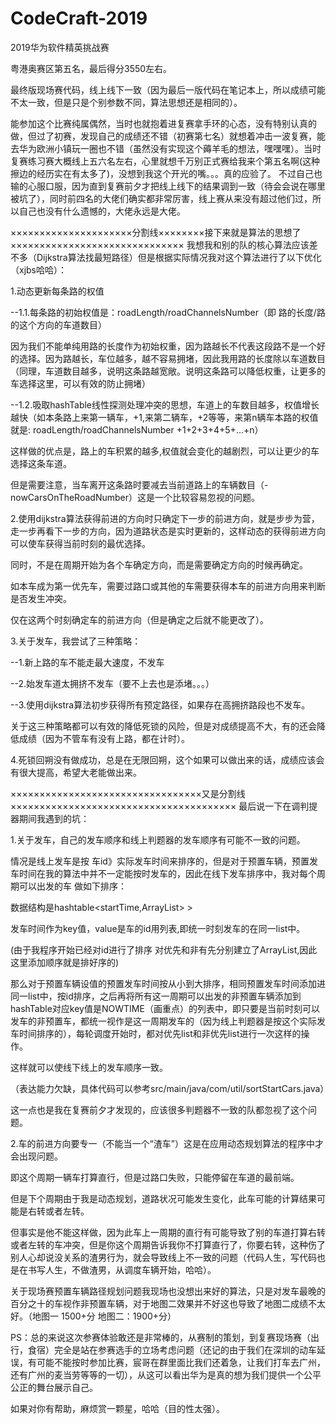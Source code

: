 # CodeCraft-2019
2019华为软件精英挑战赛 

粤港奥赛区第五名，最后得分3550左右。

   最终版现场赛代码，线上线下一致（因为最后一版代码在笔记本上，所以成绩可能不太一致，但是只是个别参数不同，算法思想还是相同的）。

   能参加这个比赛纯属偶然，当时也就抱着进复赛拿手环的心态，没有特别认真的做，但过了初赛，发现自己的成绩还不错（初赛第七名）就想着冲击一波复赛，能去华为欧洲小镇玩一圈也不错（虽然没有实现这个薅羊毛的想法，嘿嘿嘿）。当时复赛练习赛大概线上五六名左右，心里就想千万别正式赛给我来个第五名啊(这种擦边的经历实在有太多了)，没想到我这个开光的嘴。。。真的应验了。
   不过自己也输的心服口服，因为直到复赛前夕才把线上线下的结果调到一致（待会会说在哪里被坑了），同时前四名的大佬们确实都非常厉害，线上赛从来没有超过他们过，所以自己也没有什么遗憾的，大佬永远是大佬。

×××××××××××××××××××××分割线××××××××接下来就是算法的思想了××××××××××××××××××××××××××××××
   我想我和别的队的核心算法应该差不多（Dijkstra算法找最短路径）但是根据实际情况我对这个算法进行了以下优化（xjbs哈哈）：
   
1.动态更新每条路的权值

   --1.1.每条路的初始权值是：roadLength/roadChannelsNumber（即 路的长度/路的这个方向的车道数目）
   
   因为我们不能单纯用路的长度作为初始权重，因为路越长不代表这段路不是一个好的选择。因为路越长，车位越多，越不容易拥堵，因此我用路的长度除以车道数目（同理，车道数目越多，说明这条路越宽敞。说明这条路可以降低权重，让更多的车选择这里，可以有效的防止拥堵）
   
   --1.2.吸取hashTable线性探测处理冲突的思想，车道上的车数目越多，权值增长越快（如本条路上来第一辆车，+1,来第二辆车，+2等等，来第n辆车本路的权值就是: 
   roadLength/roadChannelsNumber +1+2+3+4+5+...+n）
    
   这样做的优点是，路上的车积累的越多,权值就会变化的越剧烈，可以让更少的车选择这条车道。
   
   但是需要注意，当车离开这条路时要减去当前道路上的车辆数目（-nowCarsOnTheRoadNumber）这是一个比较容易忽视的问题。
    
2.使用dijkstra算法获得前进的方向时只确定下一步的前进方向，就是步步为营，走一步再看下一步的方向，因为道路状态是实时更新的，这样动态的获得前进方向可以使车获得当前时刻的最优选择。

  同时，不是在周期开始为各个车确定方向，而是需要确定方向的时候再确定。
  
  如本车成为第一优先车，需要过路口或其他的车需要获得本车的前进方向用来判断是否发生冲突。
  
  仅在这两个时刻确定车的前进方向（但是确定之后就不能更改了）。

3.关于发车，我尝试了三种策略：

   --1.新上路的车不能走最大速度，不发车
   
   --2.始发车道太拥挤不发车（要不上去也是添堵。。。）
   
   --3.使用dijkstra算法初步获得所有预定路径，如果存在高拥挤路段也不发车。
   
   关于这三种策略都可以有效的降低死锁的风险，但是对成绩提高不大，有的还会降低成绩（因为不管车有没有上路，都在计时）。
  
 4.死锁回朔没有做成功，总是在无限回朔，这个如果可以做出来的话，成绩应该会有很大提高，希望大老能做出来。
 
 ×××××××××××××××××××××××××××××××××又是分割线×××××××××××××××××××××××××××××××××××××××
 最后说一下在调判提器期间我遇到的坑：
 
 1.关于发车，自己的发车顺序和线上判题器的发车顺序有可能不一致的问题。
 
   情况是线上发车是按 车id》实际发车时间来排序的，但是对于预置车辆，预置发车时间在我的算法中并不一定能按时发车的，因此在线下发车排序中，我对每个周期可以出发的车 做如下排序：
   
   数据结构是hashtable<startTime,ArrayList<carID>> >
   
   发车时间作为key值，value是车的id用列表,即统一时刻发车的在同一list中。
   
   (由于我程序开始已经对id进行了排序 对优先和非有先分别建立了ArrayList,因此这里添加顺序就是排好序的)
   
   那么对于预置车辆设值的预置发车时间按从小到大排序，相同预置发车时间添加进同一list中，按id排序，之后再将所有这一周期可以出发的非预置车辆添加到hashTable对应key值是NOWTIME（画重点）的列表中，即只要是当前时刻可以发车的非预置车，都统一视作是这一周期发车的（因为线上判题器是按这个实际发车时间排序的），每轮调度开始时，都对优先list和非优先list进行一次这样的操作。
   
   这样就可以使线下线上的发车顺序一致。
   
   （表达能力欠缺，具体代码可以参考src/main/java/com/util/sortStartCars.java）
   
   这一点也是我在复赛前夕才发现的，应该很多判题器不一致的队都忽视了这个问题。
    
2.车的前进方向要专一（不能当一个“渣车”）这是在应用动态规划算法的程序中才会出现问题。

   即这个周期一辆车打算直行，但是过路口失败，只能停留在车道的最前端。
    
   但是下个周期由于我是动态规划，道路状况可能发生变化，此车可能的计算结果可能是右转或者左转。
   
   但事实是他不能这样做，因为此车上一周期的直行有可能导致了别的车道打算右转或者左转的车冲突，但是你这个周期告诉我你不打算直行了，你要右转，这种伤了别人心却说没关系的渣男行为，就会导致线上不一致的问题（代码人生，写代码也是在书写人生，不做渣男，从调度车辆开始，哈哈）。

   关于现场赛预置车辆路径规划问题我现场也没想出来好的算法，只是对发车最晚的百分之十的车视作非预置车辆，对于地图二效果并不好这也导致了地图二成绩不太好。（地图一 1500+分 地图二：1900+分）
   
PS：总的来说这次参赛体验敢还是非常棒的，从赛制的策划，到复赛现场赛（出行，食宿）完全是站在参赛选手的立场考虑问题（还记的由于我们在深圳的动车延误，有可能不能按时参加比赛，宸哥在群里面比我们还着急，让我们打车去广州，还有广州的麦当劳等等的一切），从这可以看出华为是真的想为我们提供一个公平公正的舞台展示自己。

如果对你有帮助，麻烦赏一颗星，哈哈（目的性太强）。    

